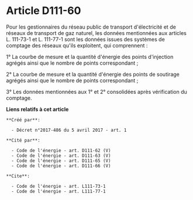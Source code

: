 # Article D111-60

Pour les gestionnaires du réseau public de transport d'électricité et de réseaux de transport de gaz naturel, les données
mentionnées aux articles L. 111-73-1 et L. 111-77-1 sont les données issues des systèmes de comptage des réseaux qu'ils
exploitent, qui comprennent : 

1° La courbe de mesure et la quantité d'énergie des points d'injection agrégés ainsi que le nombre de points correspondant ; 

2° La courbe de mesure et la quantité d'énergie des points de soutirage agrégés ainsi que le nombre de points
correspondant ; 

3° Les données mentionnées aux 1° et 2° consolidées après vérification du comptage.

**Liens relatifs à cet article**

	**Créé par**:

	  - Décret n°2017-486 du 5 avril 2017 - art. 1

	**Cité par**:

	  - Code de l'énergie - art. D111-62 (V)
	  - Code de l'énergie - art. D111-63 (V)
	  - Code de l'énergie - art. D111-65 (V)
	  - Code de l'énergie - art. D111-66 (V)

	**Cite**:

	  - Code de l'énergie - art. L111-73-1
	  - Code de l'énergie - art. L111-77-1
